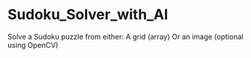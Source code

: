 # Sudoku_Solver_with_AI
Solve a Sudoku puzzle from either:  A grid (array)  Or an image (optional using OpenCV)
